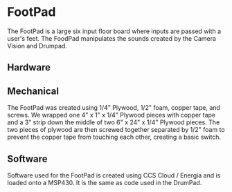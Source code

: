 # FootPad

The FootPad is a large six input floor board where inputs are passed with a user's feet. The FoodPad manipulates the sounds created by the Camera Vision and Drumpad.

## Hardware

## Mechanical
The FootPad was created using 1/4" Plywood, 1/2" foam, copper tape, and screws. We wrapped one 4" x 1" x 1/4" Plywood pieces with copper tape and a 3" strip down the middle of two 6" x 24" x 1/4" Plywood pieces. The two pieces of plywood are then screwed together separated by 1/2" foam to prevent the copper tape from touching each other, creating a basic switch.

## Software
Software used for the FootPad is created using CCS Cloud / Energia and is loaded onto a MSP430.  It is the same as code used in the DrumPad.
